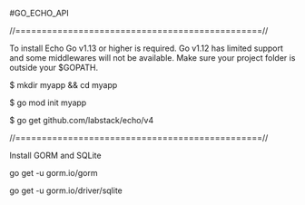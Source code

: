 #GO_ECHO_API

//===============================================//

To install Echo Go v1.13 or higher is required. Go v1.12 has limited support and some middlewares will not be available. Make sure your project folder is outside your $GOPATH.

$ mkdir myapp && cd myapp

$ go mod init myapp

$ go get github.com/labstack/echo/v4

//===============================================//

Install GORM and SQLite

go get -u gorm.io/gorm 

go get -u gorm.io/driver/sqlite
